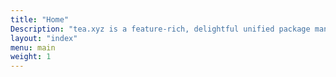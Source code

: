 ```yaml
---
title: "Home"
Description: "tea.xyz is a feature-rich, delightful unified package manager that will revolutionize open-source development"
layout: "index"
menu: main
weight: 1
---
```


